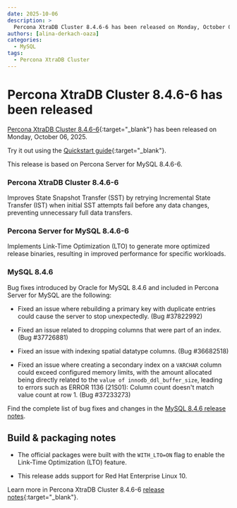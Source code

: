 ```yaml
---
date: 2025-10-06
description: >
  Percona XtraDB Cluster 8.4.6-6 has been released on Monday, October 06, 2025.
authors: [alina-derkach-oaza]
categories:
  - MySQL
tags:
  - Percona XtraDB Cluster
---
```


# Percona XtraDB Cluster 8.4.6-6 has been released

<!-- more -->

[Percona XtraDB Cluster 8.4.6-6](https://docs.percona.com/percona-xtradb-cluster/8.4/){:target="_blank"} has been released on Monday, October 06, 2025.

Try it out using the [Quickstart guide](https://docs.percona.com/percona-xtradb-cluster/8.4/quickstart-overview.html){:target="_blank"}.

This release is based on Percona Server for MySQL 8.4.6-6.

### Percona XtraDB Cluster 8.4.6-6

Improves State Snapshot Transfer (SST) by retrying Incremental State Transfer (IST) when initial SST attempts fail before any data changes, preventing unnecessary full data transfers.

### Percona Server for MySQL 8.4.6-6

Implements Link-Time Optimization (LTO) to generate more optimized release binaries, resulting in improved performance for specific workloads.

### MySQL 8.4.6

Bug fixes introduced by Oracle for MySQL 8.4.6 and included in Percona Server for MySQL are the following:

* Fixed an issue where rebuilding a primary key with duplicate entries could cause the server to stop unexpectedly. (Bug #37822992)

* Fixed an issue related to dropping columns that were part of an index. (Bug #37726881)

* Fixed an issue with indexing spatial datatype columns. (Bug #36682518)

* Fixed an issue where creating a secondary index on a `VARCHAR` column could exceed configured memory limits, with the amount allocated being directly related to the `value of innodb_ddl_buffer_size`, leading to errors such as ERROR 1136 (21S01): Column count doesn't match value count at row 1. (Bug #37233273)

Find the complete list of bug fixes and changes in the [MySQL 8.4.6 release notes](https://dev.mysql.com/doc/relnotes/mysql/8.4/en/news-8-4-6.html).

## Build & packaging notes

* The official packages were built with the `WITH_LTO=ON` flag to enable the Link-Time Optimization (LTO) feature.

* This release adds support for Red Hat Enterprise Linux 10.

Learn more in Percona XtraDB Cluster 8.4.6-6 [release notes](https://docs.percona.com/percona-xtradb-cluster/8.4/release-notes/8.4.6-6.html){:target="_blank"}.


